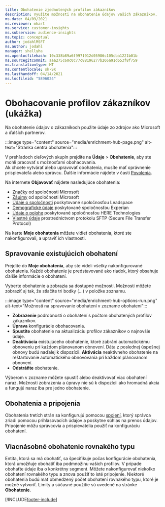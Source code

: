 ```yaml
---
title: Obohatenie zjednotených profilov zákazníkov
description: Využite možnosti na obohatenie údajov vašich zákazníkov.
ms.date: 04/09/2021
ms.reviewer: mhart
ms.service: customer-insights
ms.subservice: audience-insights
ms.topic: conceptual
author: jodahlMSFT
ms.author: jodahl
manager: shellyha
ms.openlocfilehash: 10c338b89a6f9971912d05986c105cba1221b01b
ms.sourcegitcommit: aaa275c60c0c77c88196277b266a91d653f8f759
ms.translationtype: HT
ms.contentlocale: sk-SK
ms.lasthandoff: 04/14/2021
ms.locfileid: "5896024"
---
```

# <a name="enrichment-for-customer-profiles-preview"></a>Obohacovanie profilov zákazníkov (ukážka)

Na obohatenie údajov o zákazníkoch použite údaje zo zdrojov ako Microsoft a ďalších partnerov.

:::image type="content" source="media/enrichment-hub-page.png" alt-text="Stránka centra obohatenia":::

V prehľadoch cieľových skupín prejdite na **Údaje** > **Obohatenie**, aby ste mohli pracovať s možnosťami obohacovania.    
Ak chcete vytvárať alebo upravovať obohatenia, musíte mať oprávnenie prispievateľa alebo správcu. Ďalšie informácie nájdete v časti [Povolenia](permissions.md).

Na internete **Objavovať** nájdete nasledujúce obohatenia:

- [Značky](enrichment-microsoft.md) od spoločnosti Microsoft
- [Záujmy](enrichment-microsoft.md) od spoločnosti Microsoft
- [Údaje o spoločnosti](enrichment-leadspace.md) poskytované spoločnosťou Leadspace
- [Demografické údaje](enrichment-experian.md) poskytované spoločnosťou Experian
- [Údaje o polohe](enrichment-here.md) poskytované spoločnosťou HERE Technologies
- [Vlastné údaje](enrichment-SFTP-custom-import.md) prostredníctvom protokolu SFTP (Secure File Transfer Protocol)

Na karte **Moje obohatenia** môžete vidieť obohatenia, ktoré ste nakonfigurovali, a upraviť ich vlastnosti.

## <a name="manage-existing-enrichments"></a>Spravovanie existujúcich obohatení

Prejdite do **Moje obohatenia**, aby ste videli všetky nakonfigurované obohatenia. Každé obohatenie je predstavované ako riadok, ktorý obsahuje ďalšie informácie o obohatení.

Vyberte obohatenie a zobrazia sa dostupné možnosti. Možnosti môžete zobraziť aj tak, že stlačíte tri bodky (...) v položke zoznamu.

:::image type="content" source="media/enrichment-hub-options-run.png" alt-text="Možnosti na spravovanie obohatení v zozname obohatení":::

- **Zobrazenie** podrobností o obohatení s počtom obohatených profilov zákazníkov.
- **Úprava** konfigurácie obohacovania.
- **Spustite** obohatenie na aktualizáciu profilov zákazníkov o najnovšie údaje.
- **Deaktivácia** existujúceho obohatenie, ktoré zabráni automatickému obnoveniu pri každom plánovanom obnovení. Dáta z poslednej úspešnej obnovy budú naďalej k dispozícii. **Aktivácia** neaktívneho obohatenie na reštartovanie automatického obnovovania pri každom plánovanom obnovení.
- **Odstráňte** obohatenie.

Výberom v zozname môžete spustiť alebo deaktivovať viac obohatení naraz. Možnosti zobrazenia a úpravy nie sú k dispozícii ako hromadná akcia a fungujú naraz iba pre jedno obohatenie.

## <a name="enrichments-and-connections"></a>Obohatenia a pripojenia

Obohatenia tretích strán sa konfigurujú pomocou [spojení](connections.md), ktorý správca zriadi pomocou prihlasovacích údajov a poskytne súhlas na prenos údajov. Pripojenie môžu správcovia a prispievatelia použiť na konfiguráciu obohatení.  

## <a name="multiple-enrichments-of-the-same-type"></a>Viacnásobné obohatenie rovnakého typu

Entita, ktorá sa má obohatiť, sa špecifikuje počas konfigurácie obohatenia, ktorá umožňuje obohatiť iba podmnožinu vašich profilov. V prípade obohaťte údaje iba o konkrétny segment. Môžete nakonfigurovať niekoľko obohatení rovnakého typu a znova použiť to isté pripojenie. Niektoré obohatenia budú mať obmedzený počet obohatení rovnakého typu, ktoré je možné vytvoriť. Limity a súčasné použitie sú uvedené na stránke **Obohatenie**.

[!INCLUDE[footer-include](../includes/footer-banner.md)]
